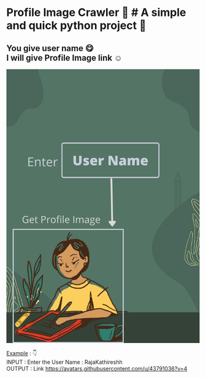# Profile Image Crawler 🥳 # A simple and quick python project 🚀 
## You give user name 😋</br> I will give Profile Image link ☺️ ##

![Flow](./arch.png)


<ins>Example</ins> : 👇</br>
INPUT  :  Enter the User Name : RajaKathireshh </br>
OUTPUT :  Link https://avatars.githubusercontent.com/u/43791036?v=4

